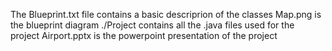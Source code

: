 The Blueprint.txt file contains a basic descriprion of the classes
Map.png is the blueprint diagram
./Project contains all the .java files used for the project
Airport.pptx is the powerpoint presentation of the project